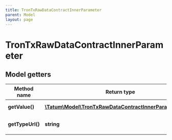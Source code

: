 ```yaml
---
title: TronTxRawDataContractInnerParameter
parent: Model
layout: page
---
```


# TronTxRawDataContractInnerParameter

## Model getters

Method name | Return type | Description | Notes
------------ | ------------- | ------------- | -------------
**getValue()** | [**\Tatum\Model\TronTxRawDataContractInnerParameterValue**](../TronTxRawDataContractInnerParameterValue) |  <br>Example: `null` | [optional]
**getTypeUrl()** | **string** | Type of the smart contract event. <br>Example: `type.googleapis.com/protocol.TriggerSmartContract` | [optional]


